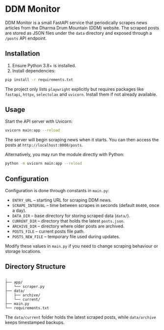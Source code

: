 # DDM Monitor

DDM Monitor is a small FastAPI service that periodically scrapes news articles from the Dharma Drum Mountain (DDM) website. The scraped posts are stored as JSON files under the `data` directory and exposed through a `/posts` API endpoint.

## Installation

1. Ensure Python 3.8+ is installed.
2. Install dependencies:

```bash
pip install -r requirements.txt
```

The project only lists `playwright` explicitly but requires packages like `fastapi`, `httpx`, `selectolax` and `uvicorn`. Install them if not already available.

## Usage

Start the API server with Uvicorn:

```bash
uvicorn main:app --reload
```

The server will begin scraping news when it starts. You can then access the posts at `http://localhost:8000/posts`.

Alternatively, you may run the module directly with Python:

```bash
python -m uvicorn main:app --reload
```

## Configuration

Configuration is done through constants in `main.py`:

- `ENTRY_URL` – starting URL for scraping DDM news.
- `SCRAPE_INTERVAL` – time between scrapes in seconds (default `86400`, once a day).
- `DATA_DIR` – base directory for storing scraped data (`data/`).
- `CURRENT_DIR` – directory that holds the latest `posts.json`.
- `ARCHIVE_DIR` – directory where older posts are archived.
- `POSTS_FILE` – current posts file path.
- `POSTS_NEW_FILE` – temporary file used during updates.

Modify these values in `main.py` if you need to change scraping behaviour or storage locations.

## Directory Structure

```
.
├── app/
│   └── scraper.py
├── data/
│   ├── archive/
│   └── current/
├── main.py
└── requirements.txt
```

The `data/current` folder holds the latest scraped posts, while `data/archive` keeps timestamped backups.

